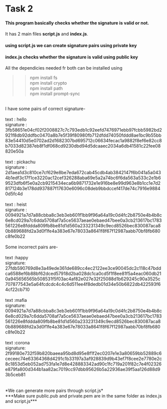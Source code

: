 # Task 2
#### This program basically checks whether the signature is valid or not.
It has 2 main files **script.js** and **index.js**. 
#### using script.js we can create signature pairs using private key
#### index.js checks whether the signature is valid using public key
All the dependicies needed fr both can be installed using
>> npm install fs</br>
>> npm install crypto</br>
>> npm install path</br>
>> npm install prompt-sync</br>
</br>
I have some pairs of correct signature- </br></br>
text : hello</br>
 signature : 3fb58651e04cf02f2008827c7c793edb1c92eefd7476971ebb97fcbb5982bd2921f8db92ddfbc0470a8b7e5f39f80980fb712dfdd74050fddd8ae1bc9b55bb83e54410d5e0702ad2d1682307bd695712c06634fecac1a9882f8ef6e82cc8b7033d82387eb8f1df068cd9230dbd94d5dcaaec2034a6db41581c22fee08820e50a</br></br>
text : pickachu</br>
signature : 2d1aea1d3c810ce7cf629e8be7eda672cab45cdb4ab3842147f6b041a5a0434b1edf3c17f1ce3220ac12cef326288aba69e5a2a74bc6f6da563a533c2e1b69523dfb6f5e0a2cb9215434eca6b9871732e1e916be8e99d963e8b1cc1e7d2817124b3e178dd937887f17630e6096c08deb9bbdccef417de74c7916e98840d5fc4d</br></br>
text : heist</br>
signature : 0094921a7d7a88cbba8c3eb3eb601f1bb9f96a64a19c0d4fc2b8750e4b4b8c6e8cd029a7c6dda5708af7a5ce5637aeae0ebaed47bee0a3cb213617bc1783561226e8fddda809fb8be81d1d560a233231349c9ecd8526bec830087aca80b889688fd2a3d0f1fe4a383e67e78033a8641f8f67f12987aabb70bf8fb680c8fe0b22
</br></br>
Some incorrect pairs are-</br></br>
text :happy</br>
signature: 27fdb590769d8e3a49ede361de689cc4ec2122ee3ce90045dc2c118c47bddca6588ef6b88bf62dced57918d2ba028dc1ca0cd5f1f8ee81f5a4eac060db210a945656565b508531f5f03ac4af82e027e32f25088d1b629245c90a3525c707877543e5a64fcdcdc4c4c6d511ee4f8dedb01d34e50b6822db422593f64cf22cb710
</br></br>
text :mafia</br>
signature: 0094921a7d7a88cbba8c3eb3eb601f1bb9f96a64a19c0d4fc2b8750e4b4b8c6e8cd029a7c6dda5708af7a5ce5637aeae0ebaed47bee0a3cb213617bc1783561226e8fddda809fb8be81d1d560a233231349c9ecd8526bec830087aca80b889688fd2a3d0f1fe4a383e67e78033a8641f8f67f12987aabb70bf8fb680c8fe0b22</br></br>
text :corona</br>
signature: 2f99180e732f59b820baeea95bd8d95e8f1f2ec0207e1e3a80659bb52889c6ceceec74e63364368d4291c1b33197a3af928839d9b43ef7f8cee2e7780e2c8c1853d5eb052ad753fa1e7d8e428883342ad90c1fc719a201f82c7e4f02326e879fa800d344b1aa82ac7019cc97dbb95626b5a22936ae39f5aa126d88d93b5ceb81
</br></br>
</br>
*We can generate more pairs through script.js*</br>
***Make sure public.pub and private.pem are in the same folder as index.js and script.js***
